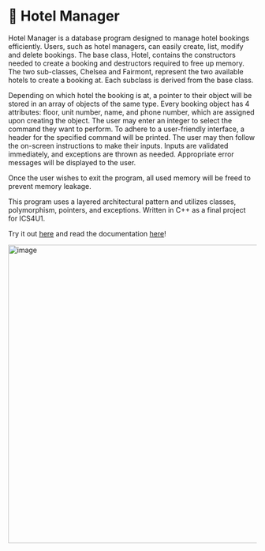# 🏨 Hotel Manager

Hotel Manager is a database program designed to manage hotel bookings efficiently. Users, such as hotel managers, can easily create, list, modify and delete bookings. The base class, Hotel, contains the constructors needed to create a booking and destructors required to free up memory. The two sub-classes, Chelsea and Fairmont, represent the two available hotels to create a booking at. Each subclass is derived from the base class.

Depending on which hotel the booking is at, a pointer to their object will be stored in an array of objects of the same type. Every booking object has 4 attributes: floor, unit number, name, and phone number, which are assigned upon creating the object. The user may enter an integer to select the command they want to perform. To adhere to a user-friendly interface, a header for the specified command will be printed. The user may then follow the on-screen instructions to make their inputs. Inputs are validated immediately, and exceptions are thrown as needed. Appropriate error messages will be displayed to the user.

Once the user wishes to exit the program, all used memory will be freed to prevent memory leakage.

This program uses a layered architectural pattern and utilizes classes, polymorphism, pointers, and exceptions. Written in C++ as a final project for ICS4U1.

Try it out [here](https://replit.com/@aanxniee/Annie-Cai-C-Final-Project#main.cpp) and read the documentation [here](https://drive.google.com/file/d/16K9w_pGkJYWKNE9RzWGXdEyi0W7veI6h/view?usp=sharing)! 

<img width="604" alt="image" src="https://user-images.githubusercontent.com/63011927/182962352-63dd4d67-ca4c-4ce7-aec3-1ecd69d3ba17.png">
